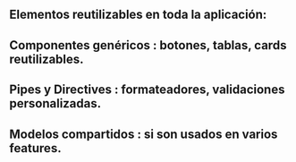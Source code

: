## Elementos reutilizables en toda la aplicación:

## Componentes genéricos : botones, tablas, cards reutilizables.
## Pipes y Directives : formateadores, validaciones personalizadas.
## Modelos compartidos : si son usados en varios features.
